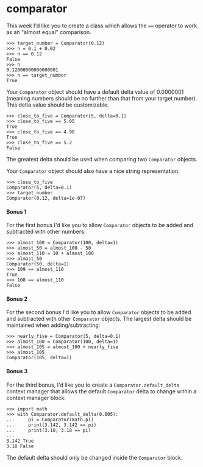 # comparator

This week I'd like you to create a class which allows the `==` operator to work as an "almost equal" comparison.

    >>> target_number = Comparator(0.12)
    >>> n = 0.1 + 0.02
    >>> n == 0.12
    False
    >>> n
    0.12000000000000001
    >>> n == target_number
    True

Your `Comparator` object should have a default delta value of 0.0000001 (meaning numbers should be no further 
than that from your target number). This delta value should be customizable.

    >>> close_to_five = Comparator(5, delta=0.1)
    >>> close_to_five == 5.05
    True
    >>> close_to_five == 4.98
    True
    >>> close_to_five == 5.2
    False

The greatest delta should be used when comparing two `Comparator` objects.

Your `Comparator` object should also have a nice string representation.

    >>> close_to_five
    Comparator(5, delta=0.1)
    >>> target_number
    Comparator(0.12, delta=1e-07)

#### Bonus 1

For the first bonus I'd like you to allow `Comparator` objects to be added and subtracted with other numbers:

    >>> almost_100 = Comparator(100, delta=1)
    >>> almost_50 = almost_100 - 50
    >>> almost_110 = 10 + almost_100
    >>> almost_50
    Comparator(50, delta=1)
    >>> 109 == almost_110
    True
    >>> 108 == almost_110
    False

#### Bonus 2

For the second bonus I'd like you to allow `Comparator` objects to be added and subtracted with other `Comparator` 
objects. The largest delta should be maintained when adding/subtracting:

    >>> nearly_five = Comparator(5, delta=0.1)
    >>> almost_100 = Comparator(100, delta=1)
    >>> almost_105 = almost_100 + nearly_five
    >>> almost_105
    Comparator(105, delta=1)

#### Bonus 3

For the third bonus, I'd like you to create a `Comparator.default_delta` context manager that allows the default 
`Comparator` delta to change within a context manager block:

    >>> import math
    >>> with Comparator.default_delta(0.005):
    ...     pi = Comparator(math.pi)
    ...     print(3.142, 3.142 == pi)
    ...     print(3.18, 3.18 == pi)
    ...
    3.142 True
    3.18 False

The default delta should only be changed inside the `Comparator` block.
